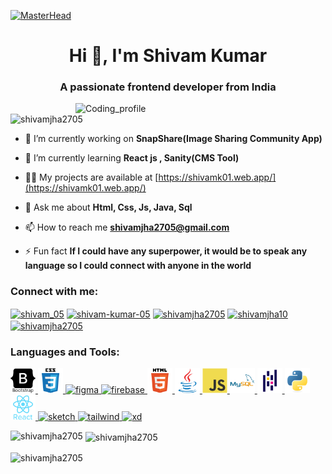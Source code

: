 [![MasterHead](https://mir-s3-cdn-cf.behance.net/project_modules/max_1200/6c0f9b95746151.5e9ecde69599e.gif)](https://shivamk01.web.app/)
<h1 align="center">Hi 👋, I'm Shivam Kumar</h1>
<h3 align="center">A passionate frontend developer from India</h3>
<img align="right" alt="Coding_profile" width="400" src="https://cdn.dribbble.com/users/14374/screenshots/3147608/media/8da45163336fc62161cd3ae7b302d925.gif">

<p align="left"> <img src="https://komarev.com/ghpvc/?username=shivamjha2705&label=Profile%20views&color=0e75b6&style=flat" alt="shivamjha2705" /> </p>

- 🔭 I’m currently working on **SnapShare(Image Sharing Community App)**

- 🌱 I’m currently learning **React js , Sanity(CMS Tool)**

- 👨‍💻 My projects are available at [https://shivamk01.web.app/](https://shivamk01.web.app/)

- 💬 Ask me about **Html, Css, Js, Java, Sql**

- 📫 How to reach me **shivamjha2705@gmail.com**

- ⚡ Fun fact **If I could have any superpower, it would be to speak any language so I could connect with anyone in the world**

<h3 align="left">Connect with me:</h3>
<p align="left">
<a href="https://codepen.io/shivam_05" target="blank"><img align="center" src="https://www.svgrepo.com/show/330189/codepen.svg" alt="shivam_05" height="30" width="40" /></a>
<a href="https://linkedin.com/in/shivam-kumar-05" target="blank"><img align="center" src="https://raw.githubusercontent.com/rahuldkjain/github-profile-readme-generator/master/src/images/icons/Social/linked-in-alt.svg" alt="shivam-kumar-05" height="30" width="40" /></a>
<a href="https://dribbble.com/shivamjha2705" target="blank"><img align="center" src="https://raw.githubusercontent.com/rahuldkjain/github-profile-readme-generator/master/src/images/icons/Social/dribbble.svg" alt="shivamjha2705" height="30" width="40" /></a>
<a href="https://www.behance.net/shivamjha10" target="blank"><img align="center" src="https://raw.githubusercontent.com/rahuldkjain/github-profile-readme-generator/master/src/images/icons/Social/behance.svg" alt="shivamjha10" height="30" width="40" /></a>
<a href="https://www.hackerrank.com/shivamjha2705" target="blank"><img align="center" src="https://raw.githubusercontent.com/rahuldkjain/github-profile-readme-generator/master/src/images/icons/Social/hackerrank.svg" alt="shivamjha2705" height="30" width="40" /></a>
</p>

<h3 align="left">Languages and Tools:</h3>
<p align="left"> <a href="https://getbootstrap.com" target="_blank" rel="noreferrer"> <img src="https://raw.githubusercontent.com/devicons/devicon/master/icons/bootstrap/bootstrap-plain-wordmark.svg" alt="bootstrap" width="40" height="40"/> </a> <a href="https://www.w3schools.com/css/" target="_blank" rel="noreferrer"> <img src="https://raw.githubusercontent.com/devicons/devicon/master/icons/css3/css3-original-wordmark.svg" alt="css3" width="40" height="40"/> </a> <a href="https://www.figma.com/" target="_blank" rel="noreferrer"> <img src="https://www.vectorlogo.zone/logos/figma/figma-icon.svg" alt="figma" width="40" height="40"/> </a> <a href="https://firebase.google.com/" target="_blank" rel="noreferrer"> <img src="https://www.vectorlogo.zone/logos/firebase/firebase-icon.svg" alt="firebase" width="40" height="40"/> </a> <a href="https://www.w3.org/html/" target="_blank" rel="noreferrer"> <img src="https://raw.githubusercontent.com/devicons/devicon/master/icons/html5/html5-original-wordmark.svg" alt="html5" width="40" height="40"/> </a> <a href="https://www.java.com" target="_blank" rel="noreferrer"> <img src="https://raw.githubusercontent.com/devicons/devicon/master/icons/java/java-original.svg" alt="java" width="40" height="40"/> </a> <a href="https://developer.mozilla.org/en-US/docs/Web/JavaScript" target="_blank" rel="noreferrer"> <img src="https://raw.githubusercontent.com/devicons/devicon/master/icons/javascript/javascript-original.svg" alt="javascript" width="40" height="40"/> </a> <a href="https://www.mysql.com/" target="_blank" rel="noreferrer"> <img src="https://raw.githubusercontent.com/devicons/devicon/master/icons/mysql/mysql-original-wordmark.svg" alt="mysql" width="40" height="40"/> </a> <a href="https://pandas.pydata.org/" target="_blank" rel="noreferrer"> <img src="https://raw.githubusercontent.com/devicons/devicon/2ae2a900d2f041da66e950e4d48052658d850630/icons/pandas/pandas-original.svg" alt="pandas" width="40" height="40"/> </a> <a href="https://www.python.org" target="_blank" rel="noreferrer"> <img src="https://raw.githubusercontent.com/devicons/devicon/master/icons/python/python-original.svg" alt="python" width="40" height="40"/> </a> <a href="https://reactjs.org/" target="_blank" rel="noreferrer"> <img src="https://raw.githubusercontent.com/devicons/devicon/master/icons/react/react-original-wordmark.svg" alt="react" width="40" height="40"/> </a> <a href="https://www.sketch.com/" target="_blank" rel="noreferrer"> <img src="https://www.vectorlogo.zone/logos/sketchapp/sketchapp-icon.svg" alt="sketch" width="40" height="40"/> </a> <a href="https://tailwindcss.com/" target="_blank" rel="noreferrer"> <img src="https://www.vectorlogo.zone/logos/tailwindcss/tailwindcss-icon.svg" alt="tailwind" width="40" height="40"/> </a> <a href="https://www.adobe.com/products/xd.html" target="_blank" rel="noreferrer"> <img src="https://cdn.worldvectorlogo.com/logos/adobe-xd.svg" alt="xd" width="40" height="40"/> </a> </p>

<p><img align="left" src="https://github-readme-stats.vercel.app/api/top-langs?username=shivamjha2705&show_icons=true&locale=en&layout=compact" alt="shivamjha2705" /></p>

<p>&nbsp;<img align="center" src="https://github-readme-stats.vercel.app/api?username=shivamjha2705&show_icons=true&locale=en" alt="shivamjha2705" /></p>

<p><img align="center" src="https://github-readme-streak-stats.herokuapp.com/?user=shivamjha2705&" alt="shivamjha2705" /></p>
